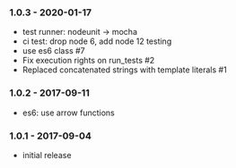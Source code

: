 
### 1.0.3 - 2020-01-17

- test runner: nodeunit -> mocha
- ci test: drop node 6, add node 12 testing
- use es6 class #7
- Fix execution rights on run_tests #2
- Replaced concatenated strings with template literals #1


### 1.0.2 - 2017-09-11

- es6: use arrow functions


### 1.0.1 - 2017-09-04

- initial release
